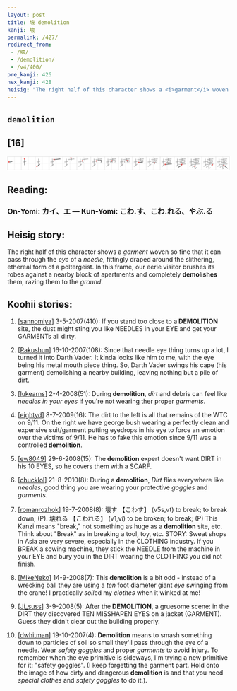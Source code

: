 ```yaml
---
layout: post
title: 壊 demolition
kanji: 壊
permalink: /427/
redirect_from:
 - /壊/
 - /demolition/
 - /v4/400/
pre_kanji: 426
nex_kanji: 428
heisig: "The right half of this character shows a <i>garment</i> woven so fine that it can pass through the <i>eye</i> of a <i>needle</i>, fittingly draped around the slithering, ethereal form of a poltergeist. In this frame, our eerie visitor brushes its robes against a nearby block of apartments and completely <b>demolishes</b> them, razing them to the <i>ground</i>."
---
```


## `demolition`

## [16]

<div class="stroke"><img src="../images/E5A38A.png" /></div>

## Reading:

### On-Yomi: カイ、エ &mdash; Kun-Yomi: こわ.す、こわ.れる、やぶ.る

## Heisig story:

The right half of this character shows a <i>garment</i> woven so fine that it can pass through the <i>eye</i> of a <i>needle</i>, fittingly draped around the slithering, ethereal form of a poltergeist. In this frame, our eerie visitor brushes its robes against a nearby block of apartments and completely <b>demolishes</b> them, razing them to the <i>ground</i>.

## Koohii stories:

1) [<a href="http://kanji.koohii.com/profile/sannomiya">sannomiya</a>] 3-5-2007(410): If you stand too close to a<strong> DEMOLITION</strong> site, the dust might sting you like NEEDLES in your EYE and get your GARMENTs all dirty.

2) [<a href="http://kanji.koohii.com/profile/Rakushun">Rakushun</a>] 16-10-2007(108): Since that needle eye thing turns up a lot, I turned it into Darth Vader. It kinda looks like him to me, with the eye being his metal mouth piece thing. So, Darth Vader swings his cape (his garment) demolishing a nearby building, leaving nothing but a pile of dirt.

3) [<a href="http://kanji.koohii.com/profile/lukearns">lukearns</a>] 2-4-2008(51): During<strong> demolition</strong>, <em>dirt</em> and debris can feel like <em>needles in your eyes</em> if you&#039;re not wearing ther proper <em>garments</em>.

4) [<a href="http://kanji.koohii.com/profile/eightyd">eightyd</a>] 8-7-2009(16): The dirt to the left is all that remains of the WTC on 9/11. On the right we have george bush wearing a perfectly clean and expensive suit/garment putting eyedrops in his eye to force an emotion over the victims of 9/11. He has to fake this emotion since 9/11 was a controlled<strong> demolition</strong>.

5) [<a href="http://kanji.koohii.com/profile/ew8049">ew8049</a>] 29-6-2008(15): The<strong> demolition</strong> expert doesn&#039;t want DIRT in his 10 EYES, so he covers them with a SCARF.

6) [<a href="http://kanji.koohii.com/profile/chucklol">chucklol</a>] 21-8-2010(8): During a<strong> demolition</strong>, <em>Dirt</em> flies everywhere like <em>needles</em>, good thing you are wearing your protective <em>goggles</em> and <em>garments</em>.

7) [<a href="http://kanji.koohii.com/profile/romanrozhok">romanrozhok</a>] 19-7-2008(8): 壊す 【こわす】 (v5s,vt) to break; to break down; (P). 壊れる 【こわれる】 (v1,vi) to be broken; to break; (P) This Kanzi means &quot;break,&quot; not something as huge as a<strong> demolition</strong> site, etc. Think about &quot;Break&quot; as in breaking a tool, toy, etc. STORY: Sweat shops in Asia are very severe, especially in the CLOTHING industry. If you BREAK a sowing machine, they stick the NEEDLE from the machine in your EYE and bury you in the DIRT wearing the CLOTHING you did not finish.

8) [<a href="http://kanji.koohii.com/profile/MikeNeko">MikeNeko</a>] 14-9-2008(7): This<strong> demolition</strong> is a bit odd - instead of a wrecking ball they are using a <em>ten</em> foot diameter giant <em>eye</em> swinging from the crane! I practically <em>soil</em>ed my <em>clothes</em> when it winked at me!

9) [<a href="http://kanji.koohii.com/profile/Ji_suss">Ji_suss</a>] 3-9-2008(5): After the<strong> DEMOLITION</strong>, a gruesome scene: in the DIRT they discovered TEN MISSHAPEN EYES on a jacket (GARMENT). Guess they didn&#039;t clear out the building properly.

10) [<a href="http://kanji.koohii.com/profile/dwhitman">dwhitman</a>] 19-10-2007(4): <strong>Demolition</strong> means to smash something down to particles of soil so small they&#039;ll pass through the eye of a needle. Wear <em>safety goggles</em> and proper <em>garments</em> to avoid injury. To remember when the eye primitive is sideways, I&#039;m trying a new primitive for it: &quot;safety goggles&quot;. (I keep forgetting the garment part. Hold onto the image of how dirty and dangerous<strong> demolition</strong> is and that you need <em>special clothes</em> and <em>safety goggles</em> to do it.).
